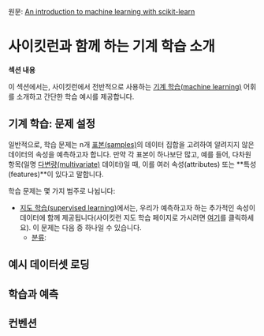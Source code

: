 원문: [An introduction to machine learning with scikit-learn](https://scikit-learn.org/stable/tutorial/basic/tutorial.html)

# 사이킷런과 함께 하는 기계 학습 소개

**섹션 내용**

이 섹션에서는, 사이킷런에서 전반적으로 사용하는 [기계 학습(machine learning)](https://en.wikipedia.org/wiki/Machine_learning) 어휘를 소개하고 간단한 학습 예시를 제공합니다.

## 기계 학습: 문제 설정

일반적으로, 학습 문제는 n개 [표본(samples)](https://en.wikipedia.org/wiki/Sample_(statistics))의 데이터 집합을 고려하여 알려지지 않은 데이터의 속성을 예측하고자 합니다. 만약 각 표본이 하나보단 많고, 예를 들어, 다차원 항목(일명 [다변량(multivariate)](https://en.wikipedia.org/wiki/Multivariate_random_variable) 데이터)일 때, 이를 여러 속성(attributes) 또는 **특성(features)**이 있다고 말합니다.

학습 문제는 몇 가지 범주로 나뉩니다:

- [지도 학습(supervised learning)](https://en.wikipedia.org/wiki/Supervised_learning)에서는, 우리가 예측하고자 하는 추가적인 속성이 데이터에 함께 제공됩니다(사이킷런 지도 학습 페이지로 가시려면 [여기](supervised_learning)를 클릭하세요). 이 문제는 다음 중 하나일 수 있습니다.
  - [분류](https://en.wikipedia.org/wiki/Classification_in_machine_learning): 

## 예시 데이터셋 로딩

## 학습과 예측

## 컨벤션
